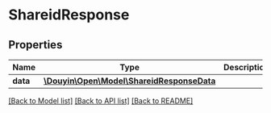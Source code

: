 # ShareidResponse

## Properties
Name | Type | Description | Notes
------------ | ------------- | ------------- | -------------
**data** | [**\Douyin\Open\Model\ShareidResponseData**](ShareidResponseData.md) |  | [optional] 

[[Back to Model list]](../../README.md#documentation-for-models) [[Back to API list]](../../README.md#documentation-for-api-endpoints) [[Back to README]](../../README.md)

